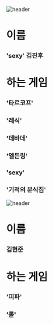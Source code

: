 ![header](https://capsule-render.vercel.app/api?type=Waving&color=4e63d6&height=200&section=header&text=자기소개?!&fontSize=50&animation=fadeIn&fontColor=DDDDDD)

#  이름 
###  'sexy' 김진후 
#
#  하는 게임 
###  '타르코프' 
###  '레식' 
###  '데바데' 
###  '엘든링' 
###  'sexy'
###  '기적의 분식집'
![header](https://capsule-render.vercel.app/api?type=Waving&color=4e63d6&height=200&section=header&text=자기소개&fontSize=50&animation=fadeIn&fontColor=DDDDDD)

# 이름
### 김현준
# 하는 게임
### '피파'
### '롤'